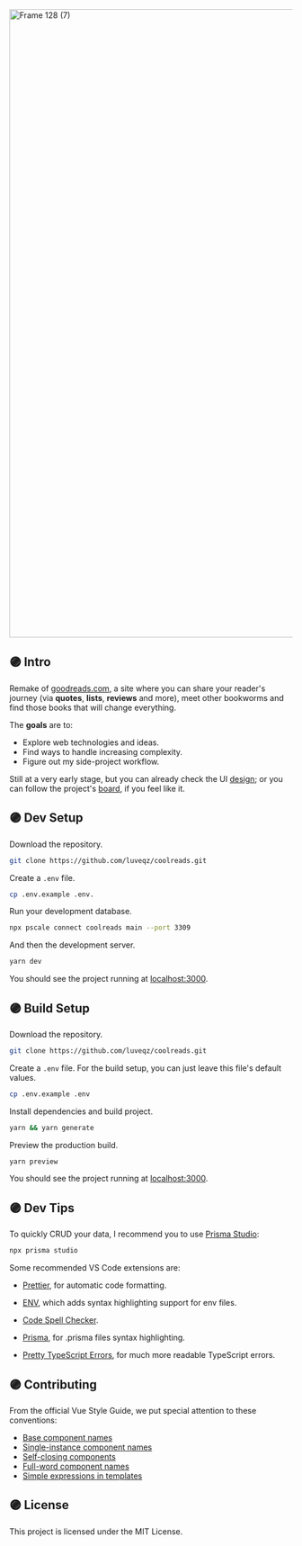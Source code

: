 <img width="1117" alt="Frame 128 (7)" src="https://github.com/luveqz/coolreads/assets/16514302/febb7973-df99-4958-b99e-7aa91c4928e4">

## 🟣 Intro

Remake of [goodreads.com](https://goodreads.com/), a site where you can share your reader's journey (via **quotes**, **lists**, **reviews** and more), meet other bookworms and find those books that will change everything.

The **goals** are to:

- Explore web technologies and ideas.
- Find ways to handle increasing complexity.
- Figure out my side-project workflow.

Still at a very early stage, but you can already check the UI [design](https://www.figma.com/proto/sEZV7Vs1vYPhugnXePQoAA/CoolReads?node-id=807%3A440&scaling=min-zoom&page-id=807%3A89&starting-point-node-id=807%3A440&hide-ui=1); or you can follow the project's [board](https://trello.com/b/qAuxHdOE/coolreads), if you feel like it.

## 🟣 Dev Setup

Download the repository.

```bash
git clone https://github.com/luveqz/coolreads.git
```

Create a `.env` file.

```bash
cp .env.example .env.
```

Run your development database.

```bash
npx pscale connect coolreads main --port 3309
```

And then the development server.

```bash
yarn dev
```

You should see the project running at [localhost:3000](http://localhost:3000).

## 🟣 Build Setup

Download the repository.

```bash
git clone https://github.com/luveqz/coolreads.git
```

Create a `.env` file. For the build setup, you can just leave this file's default values.

```bash
cp .env.example .env
```

Install dependencies and build project.

```bash
yarn && yarn generate
```

Preview the production build.

```bash
yarn preview
```

You should see the project running at [localhost:3000](http://localhost:3000).

## 🟣 Dev Tips

To quickly CRUD your data, I recommend you to use [Prisma Studio](https://www.prisma.io/studio):

```bash
npx prisma studio
```

Some recommended VS Code extensions are:

- [Prettier](https://marketplace.visualstudio.com/items?itemName=esbenp.prettier-vscode), for automatic code formatting.

- [ENV](https://marketplace.visualstudio.com/items?itemName=IronGeek.vscode-env), which adds syntax highlighting support for env files.

- [Code Spell Checker](https://marketplace.visualstudio.com/items?itemName=streetsidesoftware.code-spell-checker).

- [Prisma](https://marketplace.visualstudio.com/items?itemName=Prisma.prisma), for .prisma files syntax highlighting.

- [Pretty TypeScript Errors](https://marketplace.visualstudio.com/items?itemName=yoavbls.pretty-ts-errors), for much more readable TypeScript errors.

## 🟣 Contributing

From the official Vue Style Guide, we put special attention to these conventions:

- [Base component names](https://vuejs.org/style-guide/rules-strongly-recommended.html#base-component-names)
- [Single-instance component names](https://vuejs.org/style-guide/rules-strongly-recommended.html#single-instance-component-names)
- [Self-closing components](https://vuejs.org/style-guide/rules-strongly-recommended.html#self-closing-components)
- [Full-word component names](https://vuejs.org/style-guide/rules-strongly-recommended.html#full-word-component-names)
- [Simple expressions in templates](https://vuejs.org/style-guide/rules-strongly-recommended.html#simple-expressions-in-templates)

## 🟣 License

This project is licensed under the MIT License.
